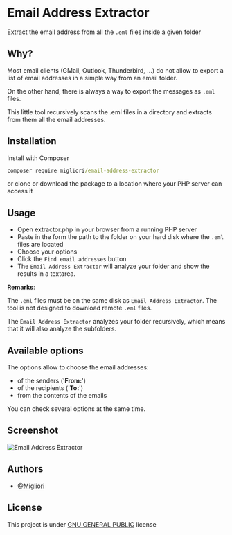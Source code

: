 # Email Address Extractor

Extract the email address from all the `.eml` files inside a given folder

## Why?

Most email clients (GMail, Outlook, Thunderbird, ...) do not allow to export a list of email addresses in a simple way from an email folder.

On the other hand, there is always a way to export the messages as `.eml` files.

This little tool recursively scans the .eml files in a directory and extracts from them all the email addresses.

## Installation

Install with Composer

```cmd
composer require migliori/email-address-extractor
```

or clone or download the package to a location where your PHP server can access it

## Usage

- Open extractor.php in your browser from a running PHP server
- Paste in the form the path to the folder on your hard disk where the `.eml` files are located
- Choose your options
- Click the `Find email addresses` button
- The `Email Address Extractor` will analyze your folder and show the results in a textarea.

**Remarks**:

The `.eml` files must be on the same disk as `Email Address Extractor`. The tool is not designed to download remote `.eml` files.

The `Email Address Extractor` analyzes your folder recursively, which means that it will also analyze the subfolders.

## Available options

The options allow to choose the email addresses:

- of the senders ('**From:**')
- of the recipients ('**To:**')
- from the contents of the emails

You can check several options at the same time.

## Screenshot

![Email Address Extractor](https://bit.ly/3euHai6?raw=true "Extract email addresses from .eml files")

## Authors

- [@Migliori](https://github.com/migliori)

## License

This project is under [GNU GENERAL PUBLIC](LICENSE.md) license
